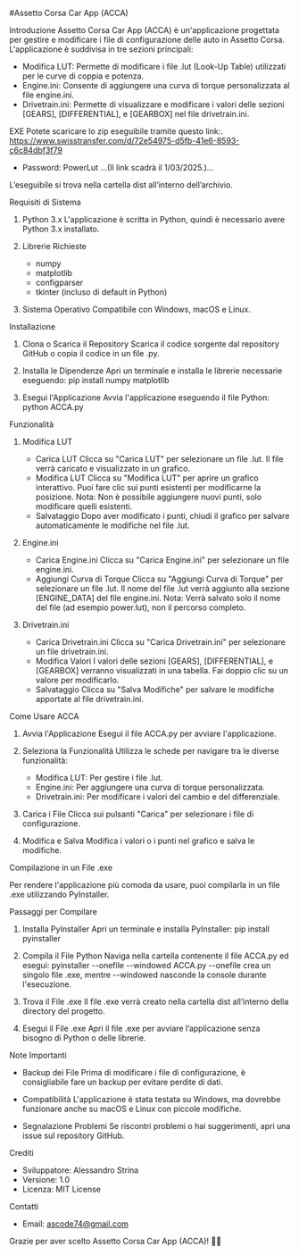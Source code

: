 
#Assetto Corsa Car App (ACCA)

Introduzione
Assetto Corsa Car App (ACCA) è un'applicazione progettata per gestire e modificare i file di configurazione delle auto in Assetto Corsa. L'applicazione è suddivisa in tre sezioni principali:

- Modifica LUT: Permette di modificare i file .lut (Look-Up Table) utilizzati per le curve di coppia e potenza.
- Engine.ini: Consente di aggiungere una curva di torque personalizzata al file engine.ini.
- Drivetrain.ini: Permette di visualizzare e modificare i valori delle sezioni [GEARS], [DIFFERENTIAL], e [GEARBOX] nel file drivetrain.ini.

EXE
Potete scaricare lo zip eseguibile tramite questo link:. 
https://www.swisstransfer.com/d/72e54975-d5fb-41e6-8593-c6c84dbf3f79
- Password: PowerLut
...(Il link scadrà il 1/03/2025.)...

L’eseguibile si trova nella cartella dist all’interno dell’archivio.

Requisiti di Sistema

1. Python 3.x
   L'applicazione è scritta in Python, quindi è necessario avere Python 3.x installato.

2. Librerie Richieste
   - numpy
   - matplotlib
   - configparser
   - tkinter (incluso di default in Python)

3. Sistema Operativo
   Compatibile con Windows, macOS e Linux.

Installazione

1. Clona o Scarica il Repository
   Scarica il codice sorgente dal repository GitHub o copia il codice in un file .py.

2. Installa le Dipendenze
   Apri un terminale e installa le librerie necessarie eseguendo:
   pip install numpy matplotlib

3. Esegui l'Applicazione
   Avvia l'applicazione eseguendo il file Python:
   python ACCA.py

Funzionalità

1. Modifica LUT
   - Carica LUT
     Clicca su "Carica LUT" per selezionare un file .lut. Il file verrà caricato e visualizzato in un grafico.
   - Modifica LUT
     Clicca su "Modifica LUT" per aprire un grafico interattivo. Puoi fare clic sui punti esistenti per modificarne la posizione.
     Nota: Non è possibile aggiungere nuovi punti, solo modificare quelli esistenti.
   - Salvataggio
     Dopo aver modificato i punti, chiudi il grafico per salvare automaticamente le modifiche nel file .lut.

2. Engine.ini
   - Carica Engine.ini
     Clicca su "Carica Engine.ini" per selezionare un file engine.ini.
   - Aggiungi Curva di Torque
     Clicca su "Aggiungi Curva di Torque" per selezionare un file .lut. Il nome del file .lut verrà aggiunto alla sezione [ENGINE_DATA] del file engine.ini.
     Nota: Verrà salvato solo il nome del file (ad esempio power.lut), non il percorso completo.

3. Drivetrain.ini
   - Carica Drivetrain.ini
     Clicca su "Carica Drivetrain.ini" per selezionare un file drivetrain.ini.
   - Modifica Valori
     I valori delle sezioni [GEARS], [DIFFERENTIAL], e [GEARBOX] verranno visualizzati in una tabella.
     Fai doppio clic su un valore per modificarlo.
   - Salvataggio
     Clicca su "Salva Modifiche" per salvare le modifiche apportate al file drivetrain.ini.

Come Usare ACCA

1. Avvia l'Applicazione
   Esegui il file ACCA.py per avviare l'applicazione.

2. Seleziona la Funzionalità
   Utilizza le schede per navigare tra le diverse funzionalità:
   - Modifica LUT: Per gestire i file .lut.
   - Engine.ini: Per aggiungere una curva di torque personalizzata.
   - Drivetrain.ini: Per modificare i valori del cambio e del differenziale.

3. Carica i File
   Clicca sui pulsanti "Carica" per selezionare i file di configurazione.

4. Modifica e Salva
   Modifica i valori o i punti nel grafico e salva le modifiche.

Compilazione in un File .exe

Per rendere l'applicazione più comoda da usare, puoi compilarla in un file .exe utilizzando PyInstaller.

Passaggi per Compilare

1. Installa PyInstaller
   Apri un terminale e installa PyInstaller:
   pip install pyinstaller

2. Compila il File Python
   Naviga nella cartella contenente il file ACCA.py ed esegui:
   pyinstaller --onefile --windowed ACCA.py
   --onefile crea un singolo file .exe, mentre --windowed nasconde la console durante l'esecuzione.

3. Trova il File .exe
   Il file .exe verrà creato nella cartella dist all’interno della directory del progetto.

4. Esegui il File .exe
   Apri il file .exe per avviare l’applicazione senza bisogno di Python o delle librerie.

Note Importanti

- Backup dei File
  Prima di modificare i file di configurazione, è consigliabile fare un backup per evitare perdite di dati.

- Compatibilità
  L'applicazione è stata testata su Windows, ma dovrebbe funzionare anche su macOS e Linux con piccole modifiche.

- Segnalazione Problemi
  Se riscontri problemi o hai suggerimenti, apri una issue sul repository GitHub.

Crediti
- Sviluppatore: Alessandro Strina
- Versione: 1.0
- Licenza: MIT License

Contatti
- Email: ascode74@gmail.com

Grazie per aver scelto Assetto Corsa Car App (ACCA)! 🚗💨
```
